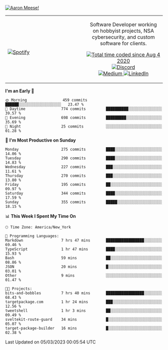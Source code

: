 [![Aaron Meese!](https://user-images.githubusercontent.com/17814535/88975338-a2aabf00-d27f-11ea-963f-8a19608716b4.png)](https://github.com/ajmeese7/readme-ascii "README ASCII")

<!-- Modified from project here: https://github.com/novatorem/novatorem -->
<table width="100%">
  <tr>
  <td width="50%">

&nbsp; <br> [![Spotify](https://ajmeese7.vercel.app/api/spotify)](https://open.spotify.com/user/ajmeese)

  </td>
  <td width="50%">
    <p align="center">
    Software Developer working on hobbyist projects, NSA cybersecurity, and custom software for clients.
    </p>
    <p align="center">
      <a href="https://wakatime.com/@f726891d-3b02-46cd-9b60-e8c59f9e2b14">
        <img src="https://wakatime.com/badge/user/f726891d-3b02-46cd-9b60-e8c59f9e2b14.svg" alt="Total time coded since Aug 4 2020" title="WakaTime" />
      </a>
      <a href="http://link.aaronmeese.com/discord">
        <img src="https://img.shields.io/badge/discord-ajmeese7%234835-369?style=flat-square&logo=discord&logoColor=white&color=purple" alt="Discord" title="Discord">
      </a>
      <br />
      <a href="https://link.aaronmeese.com/medium">
        <img src="https://img.shields.io/badge/medium-ajmeese7-1DB954?style=flat-square&logo=medium&logoColor=white" alt="Medium" title="Medium">
      </a>
      <a href="https://link.aaronmeese.com/linkedin">
        <img src="https://img.shields.io/badge/linkedIn-aaronmeese-1DB954?style=flat-square&logo=linkedin&logoColor=white&color=blue" alt="LinkedIn" title="LinkedIn">
      </a>
    </p>
  </td>

</table>

[//]: <> (The `&nbsp;` is to have Aphelion take up more space)

<!--START_SECTION:waka-->
**I'm an Early 🐤** 

```text
🌞 Morning                459 commits         ██████░░░░░░░░░░░░░░░░░░░   23.47 % 
🌆 Daytime                774 commits         ██████████░░░░░░░░░░░░░░░   39.57 % 
🌃 Evening                698 commits         █████████░░░░░░░░░░░░░░░░   35.69 % 
🌙 Night                  25 commits          ░░░░░░░░░░░░░░░░░░░░░░░░░   01.28 % 
```
📅 **I'm Most Productive on Sunday** 

```text
Monday                   275 commits         ████░░░░░░░░░░░░░░░░░░░░░   14.06 % 
Tuesday                  290 commits         ████░░░░░░░░░░░░░░░░░░░░░   14.83 % 
Wednesday                227 commits         ███░░░░░░░░░░░░░░░░░░░░░░   11.61 % 
Thursday                 270 commits         ███░░░░░░░░░░░░░░░░░░░░░░   13.80 % 
Friday                   195 commits         ██░░░░░░░░░░░░░░░░░░░░░░░   09.97 % 
Saturday                 344 commits         ████░░░░░░░░░░░░░░░░░░░░░   17.59 % 
Sunday                   355 commits         █████░░░░░░░░░░░░░░░░░░░░   18.15 % 
```


📊 **This Week I Spent My Time On** 

```text
🕑︎ Time Zone: America/New_York

💬 Programming Languages: 
Markdown                 7 hrs 47 mins       █████████████████░░░░░░░░   69.46 % 
TypeScript               1 hr 47 mins        ████░░░░░░░░░░░░░░░░░░░░░   15.93 % 
Bash                     59 mins             ██░░░░░░░░░░░░░░░░░░░░░░░   08.86 % 
JSON                     20 mins             █░░░░░░░░░░░░░░░░░░░░░░░░   03.01 % 
Other                    9 mins              ░░░░░░░░░░░░░░░░░░░░░░░░░   01.47 % 

🐱‍💻 Projects: 
bits-and-bobbles         7 hrs 40 mins       █████████████████░░░░░░░░   68.43 % 
targetpackage.com        1 hr 24 mins        ███░░░░░░░░░░░░░░░░░░░░░░   12.56 % 
tweetshell               1 hr 3 mins         ██░░░░░░░░░░░░░░░░░░░░░░░   09.49 % 
sveltekit-route-guard    34 mins             █░░░░░░░░░░░░░░░░░░░░░░░░   05.07 % 
target-package-builder   16 mins             █░░░░░░░░░░░░░░░░░░░░░░░░   02.38 % 
```


 Last Updated on 05/03/2023 00:05:54 UTC
<!--END_SECTION:waka-->
